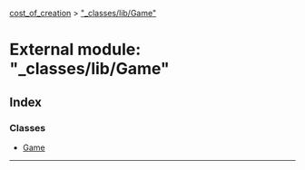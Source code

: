[cost_of_creation](../README.md) > ["_classes/lib/Game"](../modules/__classes_lib_game_.md)



# External module: "_classes/lib/Game"

## Index

### Classes

* [Game](../classes/__classes_lib_game_.game.md)



---
